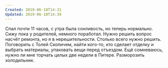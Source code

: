 ```yaml
---
Created: 2019-06-10T14:31
Updated: 2019-06-10T14:39
---
```

Спал почти 11 часов, с утра была сонливость, но теперь нормально. Сижу пока у родителей, немного поработал.
Нужно решить вопрос насчёт ремонта, но я в нерешительности. Столько всего нужно решить. Поговорить с Толей Скопичем, найти кого-то, кто сделает отделку и выбрать материалы, упаковать вещи перед отъездом. Ещё сомневаюсь, нужно ли мне торчать целых две недели в Питере. Разморозить холодильник.